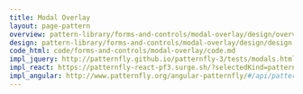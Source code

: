 ```yaml
---
title: Modal Overlay
layout: page-pattern
overview: pattern-library/forms-and-controls/modal-overlay/design/overview.md
design: pattern-library/forms-and-controls/modal-overlay/design/design.md
code_html: code/forms-and-controls/modal-overlay/code.md
impl_jquery: http://patternfly.github.io/patternfly-3/tests/modals.html
impl_react: https://patternfly-react-pf3.surge.sh/?selectedKind=patternfly-react%2FWidgets%2FModal%20Overlay&selectedStory=Modal
impl_angular: http://www.patternfly.org/angular-patternfly/#/api/patternfly.modals.componenet:pfModalOverlay
---
```

